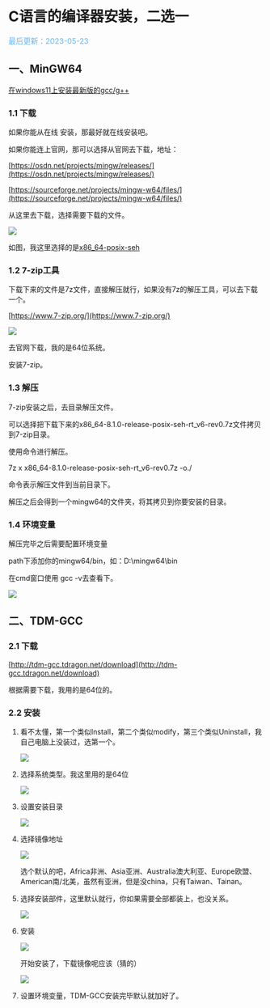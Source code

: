 # C语言的编译器安装，二选一

<span style="color:rgb(100,180,246);font-size:11pt">最后更新：2023-05-23</span>

## 一、MinGW64

[在windows11上安装最新版的gcc/g++](https://blog.csdn.net/weixin_46416035/article/details/127387170)

### 1.1 下载

如果你能从在线 安装，那最好就在线安装吧。

如果你能连上官网，那可以选择从官网去下载，地址：

[https://osdn.net/projects/mingw/releases/](https://osdn.net/projects/mingw/releases/)

[https://sourceforge.net/projects/mingw-w64/files/](https://sourceforge.net/projects/mingw-w64/files/)

从这里去下载，选择需要下载的文件。

![](images/zh-cn_image_0259497660.png)

如图，我这里选择的是[x86\_64-posix-seh](https://sourceforge.net/projects/mingw-w64/files/Toolchains%20targetting%20Win64/Personal%20Builds/mingw-builds/8.1.0/threads-posix/seh/x86_64-8.1.0-release-posix-seh-rt_v6-rev0.7z)

### 1.2 7-zip工具

下载下来的文件是7z文件，直接解压就行，如果没有7z的解压工具，可以去下载一个。

[https://www.7-zip.org/](https://www.7-zip.org/)

![](images/zh-cn_image_0259497677.png)

去官网下载，我的是64位系统。

安装7-zip。

### 1.3 解压

7-zip安装之后，去目录解压文件。

可以选择把下载下来的x86\_64-8.1.0-release-posix-seh-rt\_v6-rev0.7z文件拷贝到7-zip目录。

使用命令进行解压。

7z x x86\_64-8.1.0-release-posix-seh-rt\_v6-rev0.7z -o./

命令表示解压文件到当前目录下。

解压之后会得到一个mingw64的文件夹，将其拷贝到你要安装的目录。

### 1.4 环境变量

解压完毕之后需要配置环境变量

path下添加你的mingw64/bin，如：D:\\mingw64\\bin

在cmd窗口使用 gcc -v去查看下。

![](./images/1684910948435_image.png)

## 二、TDM-GCC

### 2.1 下载

[http://tdm-gcc.tdragon.net/download](http://tdm-gcc.tdragon.net/download)

根据需要下载，我用的是64位的。

### 2.2 安装

1. 看不太懂，第一个类似Install，第二个类似modify，第三个类似Uninstall，我自己电脑上没装过，选第一个。

   ![](images/zh-cn_image_0259496154.png)

2. 选择系统类型。我这里用的是64位

   ![](images/zh-cn_image_0259496918.png)

3. 设置安装目录

   ![](images/zh-cn_image_0259496160.png)

4. 选择镜像地址

   ![](images/zh-cn_image_0259496932.png)

   选个默认的吧，Africa非洲、Asia亚洲、Australia澳大利亚、Europe欧盟、American南/北美，虽然有亚洲，但是没china，只有Taiwan、Tainan。

5. 选择安装部件，这里默认就行，你如果需要全部都装上，也没关系。

   ![](images/zh-cn_image_0259496936.png)

6. 安装

   ![](images/zh-cn_image_0259496939.png)


   开始安装了，下载镜像呢应该（猜的）

   ![](images/zh-cn_image_0259497659.png)

7. 设置环境变量，TDM-GCC安装完毕默认就加好了。
